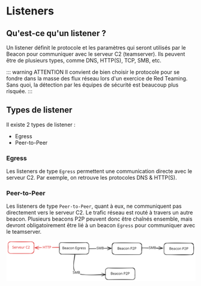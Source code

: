 # Listeners

## Qu'est-ce qu'un listener ?

Un listener définit le protocole et les paramètres qui seront utilisés par le Beacon pour communiquer avec le serveur C2 (teamserver). Ils peuvent être de plusieurs types, comme DNS, HTTP(S), TCP, SMB, etc.

::: warning ATTENTION
Il convient de bien choisir le protocole pour se fondre dans la masse des flux réseau lors d'un exercice de Red Teaming. Sans quoi, la détection par les équipes de sécurité est beaucoup plus risquée.
:::

## Types de listener 

Il existe 2 types de listener : 
- Egress
- Peer-to-Peer

### Egress

Les listeners de type `Egress` permettent une communication directe avec le serveur C2. Par exemple, on retrouve les protocoles DNS & HTTP(S).

### Peer-to-Peer

Les listeners de type `Peer-to-Peer`, quant à eux, ne communiquent pas directement vers le serveur C2. Le trafic réseau est routé à travers un autre beacon. Plusieurs beacons P2P peuvent donc être chaînés ensemble, mais devront obligatoirement être lié à un beacon `Egress` pour communiquer avec le teamserver.

![Listeners-linked-examples](./img/Listeners.svg)